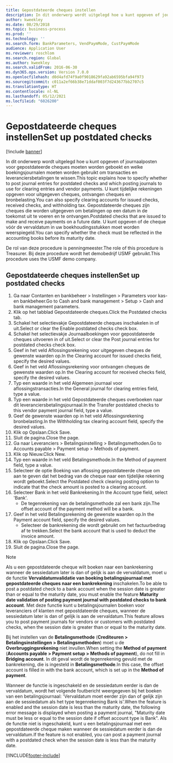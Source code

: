 ```yaml
---
title: Gepostdateerde cheques instellen
description: In dit onderwerp wordt uitgelegd hoe u kunt opgeven of journaalposten voor gepostdateerde cheques moeten worden geboekt en welke boekingsjournalen moeten worden gebruikt om transacties en leveranciersbetalingen te wissen.
author: kweekley
ms.date: 08/29/2018
ms.topic: business-process
ms.prod: ''
ms.technology: ''
ms.search.form: BankParameters, VendPaymMode, CustPaymMode
audience: Application User
ms.reviewer: roschlom
ms.search.region: Global
ms.author: kweekley
ms.search.validFrom: 2016-06-30
ms.dyn365.ops.version: Version 7.0.0
ms.openlocfilehash: d0d4afd74f9a0f9018629fa92ab6595bfa94f973
ms.sourcegitcommit: c011a2ef66b38e71ddaf003f7d243677bb2707c5
ms.translationtype: HT
ms.contentlocale: nl-NL
ms.lasthandoff: 05/12/2021
ms.locfileid: "6026200"
---
```

# <a name="set-up-postdated-checks"></a><span data-ttu-id="4a6af-103">Gepostdateerde cheques instellen</span><span class="sxs-lookup"><span data-stu-id="4a6af-103">Set up postdated checks</span></span>

[!include [banner](../../includes/banner.md)]

<span data-ttu-id="4a6af-104">In dit onderwerp wordt uitgelegd hoe u kunt opgeven of journaalposten voor gepostdateerde cheques moeten worden geboekt en welke boekingsjournalen moeten worden gebruikt om transacties en leveranciersbetalingen te wissen.</span><span class="sxs-lookup"><span data-stu-id="4a6af-104">This topic explains how to specify whether to post journal entries for postdated checks and which posting journals to use for clearing entries and vendor payments.</span></span> <span data-ttu-id="4a6af-105">U kunt tijdelijke rekeningen opgeven voor uitgegeven cheques, ontvangen cheques en bronbelasting.</span><span class="sxs-lookup"><span data-stu-id="4a6af-105">You can also specify clearing accounts for issued checks, received checks, and withholding tax.</span></span> <span data-ttu-id="4a6af-106">Gepostdateerde cheques zijn cheques die worden uitgegeven om betalingen op een datum in de toekomst uit te voeren en te ontvangen.</span><span class="sxs-lookup"><span data-stu-id="4a6af-106">Postdated checks that are issued to make and receive payments on a future date.</span></span> <span data-ttu-id="4a6af-107">U kunt opgeven of de cheque vóór de vervaldatum in uw boekhoudingsstukken moet worden weerspiegeld.</span><span class="sxs-lookup"><span data-stu-id="4a6af-107">You can specify whether the check must be reflected in the accounting books before its maturity date.</span></span>



<span data-ttu-id="4a6af-108">De rol van deze procedure is penningmeester.</span><span class="sxs-lookup"><span data-stu-id="4a6af-108">The role of this procedure is Treasurer.</span></span> <span data-ttu-id="4a6af-109">Bij deze procedure wordt het demobedrijf USMF gebruikt.</span><span class="sxs-lookup"><span data-stu-id="4a6af-109">This procedure uses the USMF demo company.</span></span>


## <a name="set-up-postdated-checks"></a><span data-ttu-id="4a6af-110">Gepostdateerde cheques instellen</span><span class="sxs-lookup"><span data-stu-id="4a6af-110">Set up postdated checks</span></span>
1. <span data-ttu-id="4a6af-111">Ga naar Contanten en bankbeheer > Instellingen > Parameters voor kas- en bankbeheer.</span><span class="sxs-lookup"><span data-stu-id="4a6af-111">Go to Cash and bank management > Setup > Cash and bank management parameters.</span></span>
2. <span data-ttu-id="4a6af-112">Klik op het tabblad Gepostdateerde cheques.</span><span class="sxs-lookup"><span data-stu-id="4a6af-112">Click the Postdated checks tab.</span></span>
3. <span data-ttu-id="4a6af-113">Schakel het selectievakje Gepostdateerde cheques inschakelen in of uit.</span><span class="sxs-lookup"><span data-stu-id="4a6af-113">Select or clear the Enable postdated checks check box.</span></span>
4. <span data-ttu-id="4a6af-114">Schakel het selectievakje Journaalboekingen voor gepostdateerde cheques uitvoeren in of uit.</span><span class="sxs-lookup"><span data-stu-id="4a6af-114">Select or clear the Post journal entries for postdated checks check box.</span></span>
5. <span data-ttu-id="4a6af-115">Geef in het veld Aflossingsrekening voor uitgegeven cheques de gewenste waarden op.</span><span class="sxs-lookup"><span data-stu-id="4a6af-115">In the Clearing account for issued checks field, specify the desired values.</span></span>
6. <span data-ttu-id="4a6af-116">Geef in het veld Aflossingsrekening voor ontvangen cheques de gewenste waarden op.</span><span class="sxs-lookup"><span data-stu-id="4a6af-116">In the Clearing account for received checks field, specify the desired values.</span></span>
7. <span data-ttu-id="4a6af-117">Typ een waarde in het veld Algemeen journaal voor aflossingstransacties.</span><span class="sxs-lookup"><span data-stu-id="4a6af-117">In the General journal for clearing entries field, type a value.</span></span>
8. <span data-ttu-id="4a6af-118">Typ een waarde in het veld Gepostdateerde cheques overboeken naar dit leveranciersbetalingsjournaal.</span><span class="sxs-lookup"><span data-stu-id="4a6af-118">In the Transfer postdated checks to this vendor payment journal field, type a value.</span></span>
9. <span data-ttu-id="4a6af-119">Geef de gewenste waarden op in het veld Aflossingsrekening bronbelasting.</span><span class="sxs-lookup"><span data-stu-id="4a6af-119">In the Withholding tax clearing account field, specify the desired values.</span></span>
10. <span data-ttu-id="4a6af-120">Klik op Opslaan.</span><span class="sxs-lookup"><span data-stu-id="4a6af-120">Click Save.</span></span>
11. <span data-ttu-id="4a6af-121">Sluit de pagina.</span><span class="sxs-lookup"><span data-stu-id="4a6af-121">Close the page.</span></span>
12. <span data-ttu-id="4a6af-122">Ga naar Leveranciers > Betalingsinstelling > Betalingsmethoden.</span><span class="sxs-lookup"><span data-stu-id="4a6af-122">Go to Accounts payable > Payment setup > Methods of payment.</span></span>
13. <span data-ttu-id="4a6af-123">Klik op Nieuw.</span><span class="sxs-lookup"><span data-stu-id="4a6af-123">Click New.</span></span>
14. <span data-ttu-id="4a6af-124">Typ een waarde in het veld Betalingsmethode.</span><span class="sxs-lookup"><span data-stu-id="4a6af-124">In the Method of payment field, type a value.</span></span>
15. <span data-ttu-id="4a6af-125">Selecteer de optie Boeking van aflossing gepostdateerde cheque om aan te geven dat het bedrag van de cheque naar een tijdelijke rekening wordt geboekt.</span><span class="sxs-lookup"><span data-stu-id="4a6af-125">Select the Postdated check clearing posting option to indicate that the check amount is posted to a clearing account.</span></span>
16. <span data-ttu-id="4a6af-126">Selecteer Bank in het veld Bankrekening.</span><span class="sxs-lookup"><span data-stu-id="4a6af-126">In the Account type field, select 'Bank'.</span></span>
    * <span data-ttu-id="4a6af-127">De tegenrekening van de betalingsmethode zal een bank zijn.</span><span class="sxs-lookup"><span data-stu-id="4a6af-127">The offset account of the payment method will be a bank.</span></span>  
17. <span data-ttu-id="4a6af-128">Geef in het veld Betalingsrekening de gewenste waarden op.</span><span class="sxs-lookup"><span data-stu-id="4a6af-128">In the Payment account field, specify the desired values.</span></span>
    * <span data-ttu-id="4a6af-129">Selecteer de bankrekening die wordt gebruikt om het factuurbedrag af te trekken.</span><span class="sxs-lookup"><span data-stu-id="4a6af-129">Select the bank account that is used to deduct the invoice amount.</span></span>  
18. <span data-ttu-id="4a6af-130">Klik op Opslaan.</span><span class="sxs-lookup"><span data-stu-id="4a6af-130">Click Save.</span></span>
19. <span data-ttu-id="4a6af-131">Sluit de pagina.</span><span class="sxs-lookup"><span data-stu-id="4a6af-131">Close the page.</span></span>
> [!NOTE]
> <span data-ttu-id="4a6af-132">Als u een gepostdateerde cheque wilt boeken naar een bankrekening wanneer de sessiedatum later is dan of gelijk is aan de vervaldatum, moet u de functie **Vervaldatumvalidatie van boeking betalingsjournaal met gepostdateerde cheques naar een bankrekening** inschakelen.</span><span class="sxs-lookup"><span data-stu-id="4a6af-132">To be able to post a postdated check to a bank account when the session date is greater than or equal to the maturity date, you must enable the feature **Maturity date validation of posting payment journal with postdated checks to bank account**.</span></span> <span data-ttu-id="4a6af-133">Met deze functie kunt u betalingsjournalen boeken voor leveranciers of klanten met gepostdateerde cheques, wanneer de sessiedatum later is dan of gelijk is aan de vervaldatum.</span><span class="sxs-lookup"><span data-stu-id="4a6af-133">This feature allows you to post payment journals for vendors or customers with postdated checks, when the session date is greater than or equal to the maturity date.</span></span>
> 
> <span data-ttu-id="4a6af-134">Bij het instellen van de **Betalingsmethode** (**Crediteuren > Betalingsinstellingen > Betalingsmethoden**) moet u de **Overbruggingsrekening** niet invullen.</span><span class="sxs-lookup"><span data-stu-id="4a6af-134">When setting the **Method of payment** (**Accounts payable > Payment setup > Methods of payment**), do not fill in **Bridging account**.</span></span> <span data-ttu-id="4a6af-135">In dit geval wordt de tegenrekening gevuld met de bankrekening, die is ingesteld in **Betalingsmethode**.</span><span class="sxs-lookup"><span data-stu-id="4a6af-135">In this case, the offset account is filled in with the bank account, which is set up in the **Method of payment**.</span></span>
>  
> <span data-ttu-id="4a6af-136">Wanneer de functie is ingeschakeld en de sessiedatum eerder is dan de vervaldatum, wordt het volgende foutbericht weergegeven bij het boeken van een betalingsjournaal: 'Vervaldatum moet eerder zijn dan of gelijk zijn aan de sessiedatum als het type tegenrekening Bank is'.</span><span class="sxs-lookup"><span data-stu-id="4a6af-136">When the feature is enabled and the session date is less than the maturity date, the following error message is displayed when posting a payment journal, "Maturity date must be less or equal to the session date if offset account type is Bank".</span></span> <span data-ttu-id="4a6af-137">Als de functie niet is ingeschakeld, kunt u een betalingsjournaal met een gepostdateerde cheque maken wanneer de sessiedatum eerder is dan de vervaldatum.</span><span class="sxs-lookup"><span data-stu-id="4a6af-137">If the feature is not enabled, you can post a payment journal with a postdated check when the session date is less than the maturity date.</span></span>    

[!INCLUDE[footer-include](../../../includes/footer-banner.md)]
